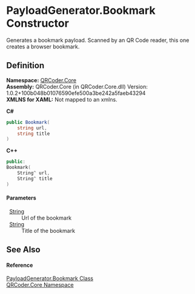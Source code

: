 # PayloadGenerator.Bookmark Constructor


Generates a bookmark payload. Scanned by an QR Code reader, this one creates a browser bookmark.



## Definition
**Namespace:** <a href="N_QRCoder_Core.md">QRCoder.Core</a>  
**Assembly:** QRCoder.Core (in QRCoder.Core.dll) Version: 1.0.2+100b048b01076590efe500a3be242a5faeb43294  
**XMLNS for XAML:** Not mapped to an xmlns.

**C#**
``` C#
public Bookmark(
	string url,
	string title
)
```
**C++**
``` C++
public:
Bookmark(
	String^ url, 
	String^ title
)
```



#### Parameters
<dl><dt>  <a href="https://learn.microsoft.com/dotnet/api/system.string" target="_blank" rel="noopener noreferrer">String</a></dt><dd>Url of the bookmark</dd><dt>  <a href="https://learn.microsoft.com/dotnet/api/system.string" target="_blank" rel="noopener noreferrer">String</a></dt><dd>Title of the bookmark</dd></dl>

## See Also


#### Reference
<a href="T_QRCoder_Core_PayloadGenerator_Bookmark.md">PayloadGenerator.Bookmark Class</a>  
<a href="N_QRCoder_Core.md">QRCoder.Core Namespace</a>  
